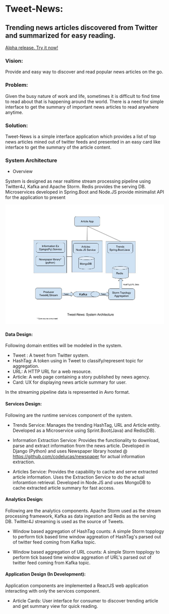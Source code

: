# Tweet-News:

## Trending news articles discovered from Twitter and summarized for easy reading.

[Alpha release. Try it now!](http://simplenews.com.s3-website.ap-south-1.amazonaws.com/)
### Vision:

Provide and easy way to discover and read popular news articles on the go.

### Problem:

Given the busy nature of work and life, sometimes it is difficult to find time to read about that is happening
around the world. There is a need for simple interface to get the summary of important news articles to read anywhere
anytime.

### Solution:
Tweet-News is a simple interface application which provides a list of top news articles mined out of twitter feeds
and presented in an easy card like interface to get the summary of the article content.

### System Architecture

* Overview

System is designed as near realtime stream processing pipeline using Twitter4J, Kafka and Apache Storm. Redis provides the serving DB. Microservices developed in Spring.Boot and Node.JS provide minimalist API for the application to present


![System Architecture Diagram](https://github.com/tarunjr/tweet-news/blob/master/docs/Tweet-News-Architecture.jpg)

#### Data Design:

Following domain entities will be modeled in the system.

* Tweet : A tweet from Twitter system.
* HashTag: A token using in Tweet to classify/represent topic for aggregation.
* URL: A HTTP URL for a web resource.
* Article: A web page containing a story published by news agency.
* Card: UX for displaying news article summary for user.

In the streaming pipeline data is represented in Avro format.

#### Services Design:

Following are the runtime services component of the system.

* Trends Service: Manages the trending HashTag, URL and Article entity. Developed as a Microservice  using Sprint.Boot(Java) and Redis(DB).

* Information Extraction Service: Provides the functionality to download, parse and extract information from the news article. Developed in Django (Python) and uses Newspaper library hosted @ https://github.com/codelucas/newspaper for actual information extraction.

* Articles Service: Provides the capability to cache and serve extracted article information. Uses the Extraction Service to do the actual inforamtion retrieval. Developed in Node.JS and uses MongoDB to cache extracted article summary for fast access.

#### Analytics Design:

Following are the analytics components. Apache Storm used as the stream processing framework, Kafka as data ingestion and Redis as the serving DB. Twitter4J streaming is used as the source of Tweets.

* Window based aggregation of HashTag counts: A simple Storm topplogy to perform tick based time window aggreation of HashTag's parsed out of twitter feed coming from Kafka topic.

* Window based aggregation of URL counts: A simple Storm topplogy to perform tick based time window aggreation of URL's parsed out of twitter feed coming from Kafka topic.

#### Application Design (In Development):

Application components are implemented a ReactJS web application interacting with only the services component.

* Article Cards: User interface for consumer to discover trending article and get summary view for quick reading.
